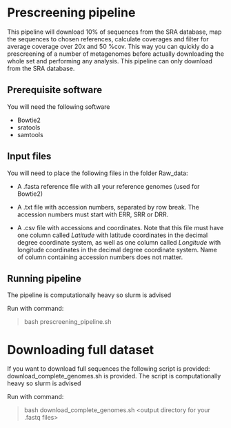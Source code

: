 # Prescreening pipeline
This pipeline will download 10% of sequences from the SRA database, map the sequences to chosen references, calculate coverages 
and filter for average coverage over 20x and 50 %cov. This way you can quickly do a prescreening of a number of metagenomes before actually
downloading the whole set and performing any analysis. This pipeline can only download from the SRA database. 

## Prerequisite software
You will need the following software

* Bowtie2
* sratools
* samtools

## Input files
You will need to place the following files in the folder Raw_data:
* A .fasta reference file with all your reference genomes (used for Bowtie2)

* A .txt file with accession numbers, separated by row break. The accession numbers must start with ERR, SRR or DRR.

* A .csv file with accessions and coordinates. Note that this file must have one column called <em>Latitude</em> with latitude coordinates in
  the decimal degree coordinate system, as well as one column called <em>Longitude</em> with longitude coordinates in the decimal degree coordinate 
  system. Name of column containing accession numbers does not matter.

## Running pipeline
The pipeline is computationally heavy so slurm is advised

Run with command:
> bash prescreening_pipeline.sh <fasta file with references for mapping> <txt file with accessions> <csv file with accessions and coordinates>

# Downloading full dataset
If you want to download full sequences the following script is provided: download_complete_genomes.sh is provided.
The script is computationally heavy so slurm is advised

Run with command:
> bash download_complete_genomes.sh <output directory for your .fastq files>
  



